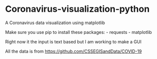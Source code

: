 # Coronavirus-visualization-python
A Coronavirus data visualization using matplotlib

Make sure you use pip to install these packages:
    - requests
    - matplotlib

Right now it the input is text based but I am working to make a GUI

All the data is from https://github.com/CSSEGISandData/COVID-19
